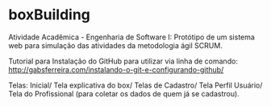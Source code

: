 # boxBuilding
Atividade Acadêmica - Engenharia de Software I: Protótipo de um sistema web para simulação das atividades da metodologia ágil SCRUM.


Tutorial para Instalação do GitHub para utilizar via linha de comando:
http://gabsferreira.com/instalando-o-git-e-configurando-github/

Telas: 
Inicial/ Tela explicativa do box/ Telas de Cadastro/ Tela Perfil Usuário/ Tela do Profissional (para coletar os dados de quem já se cadastrou).

